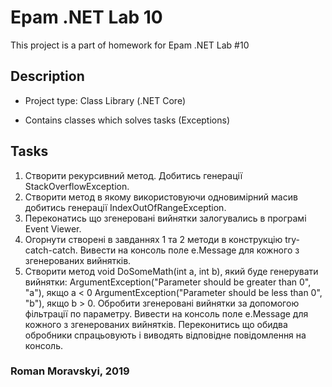 # Epam .NET Lab 10

This project is a part of homework for Epam .NET Lab #10

## Description

- Project type: Class Library (.NET Core)

- Contains classes which solves tasks (Exceptions)

## Tasks
1. Створити рекурсивний метод. Добитись генерації StackOverflowException.
2. Створити метод в якому використовуючи одновимірний масив добитись генерації IndexOutOfRangeException.
3. Переконатись що згенеровані вийнятки залогувались в програмі Event Viewer.
4. Огорнути створені в завданнях 1 та 2 методи в конструкцію try-catch-catch. Вивести на консоль поле e.Message для кожного
з згенерованих вийнятків.
5. Створити метод void DoSomeMath(int a, int b), який буде генерувати вийнятки:
ArgumentException("Parameter should be greater than 0", "a"), якщо а < 0
ArgumentException("Parameter should be less than 0", "b"), якщо b > 0.
Обробити згенеровані вийнятки за допомогою фільтрації по параметру. Вивести на консоль поле e.Message для кожного з
згенерованих вийнятків. Переконитись що обидва обробники спрацьовують і виводять відповідне повідомлення на
консоль.

### Roman Moravskyi, 2019
